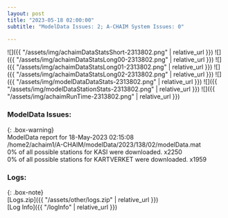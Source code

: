 ```yaml
---
layout: post
title: "2023-05-18 02:00:00"
subtitle: "ModelData Issues: 2; A-CHAIM System Issues: 0"

---
```


![]({{ "/assets/img/achaimDataStatsShort-2313802.png" | relative_url }})
![]({{ "/assets/img/achaimDataStatsLong00-2313802.png" | relative_url }})
![]({{ "/assets/img/achaimDataStatsLong01-2313802.png" | relative_url }})
![]({{ "/assets/img/achaimDataStatsLong02-2313802.png" | relative_url }})
![]({{ "/assets/img/modelDataDataStats-2313802.png" | relative_url }})
![]({{ "/assets/img/modelDataStationStats-2313802.png" | relative_url }})
![]({{ "/assets/img/achaimRunTime-2313802.png" | relative_url }})


### ModelData Issues:  
  
{: .box-warning}  
 ModelData report for 18-May-2023 02:15:08   
 /home2/achaim1/A-CHAIM/modelData/2023/138/02/modelData.mat   
 0% of all possible stations for KASI were downloaded. x2250   
 0% of all possible stations for KARTVERKET were downloaded. x1959   
  


### Logs:  
  
{: .box-note}  
[Logs.zip]({{ "/assets/other/logs.zip" | relative_url }})  
[Log Info]({{ "/logInfo" | relative_url }})  
